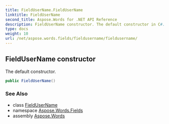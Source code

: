 ```yaml
---
title: FieldUserName.FieldUserName
linktitle: FieldUserName
second_title: Aspose.Words for .NET API Reference
description: FieldUserName constructor. The default constructor in C#.
type: docs
weight: 10
url: /net/aspose.words.fields/fieldusername/fieldusername/
---
```

## FieldUserName constructor

The default constructor.

```csharp
public FieldUserName()
```

### See Also

* class [FieldUserName](../)
* namespace [Aspose.Words.Fields](../../fieldusername/)
* assembly [Aspose.Words](../../../)
